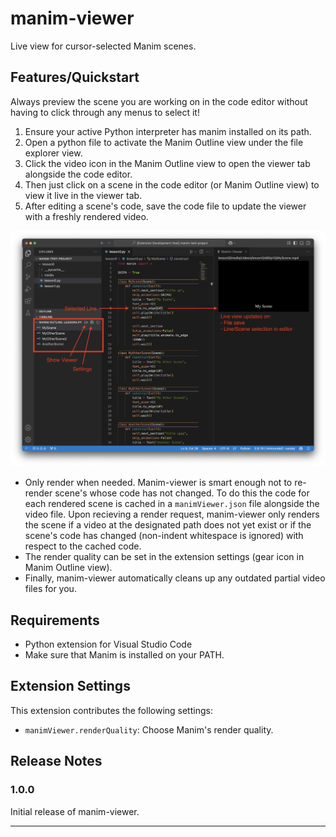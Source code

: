 # manim-viewer

Live view for cursor-selected Manim scenes.

## Features/Quickstart

Always preview the scene you are working on in the code editor without having to click through any menus to select it!

1. Ensure your active Python interpreter has manim installed on its path.
2. Open a python file to activate the Manim Outline view under the file explorer view.
3. Click the video icon in the Manim Outline view to open the viewer tab alongside the code editor.
4. Then just click on a scene in the code editor (or Manim Outline view) to view it live in the viewer tab.
5. After editing a scene's code, save the code file to update the viewer with a freshly rendered video.

![screenshot](images/screenshot.png)

- Only render when needed. Manim-viewer is smart enough not to re-render scene's whose code has not changed. To do this the code for each rendered scene is cached in a `manimViewer.json` file alongside the video file. Upon recieving a render request, manim-viewer only renders the scene if a video at the designated path does not yet exist or if the scene's code has changed (non-indent whitespace is ignored) with respect to the cached code.
- The render quality can be set in the extension settings (gear icon in Manim Outline view).
- Finally, manim-viewer automatically cleans up any outdated partial video files for you.

## Requirements

- Python extension for Visual Studio Code
- Make sure that Manim is installed on your PATH.

## Extension Settings

This extension contributes the following settings:

* `manimViewer.renderQuality`: Choose Manim's render quality.

## Release Notes

### 1.0.0

Initial release of manim-viewer.

---